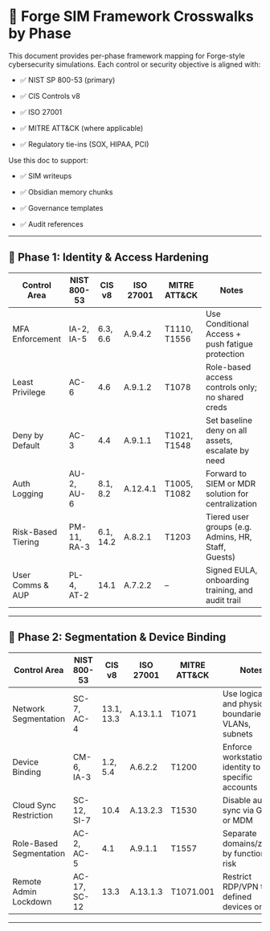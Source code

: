 # 🔐 Forge SIM Framework Crosswalks by Phase

This document provides per-phase framework mapping for Forge-style cybersecurity simulations. Each control or security objective is aligned with:

- ✅ NIST SP 800-53 (primary)
    
- ✅ CIS Controls v8
    
- ✅ ISO 27001
    
- ✅ MITRE ATT&CK (where applicable)
    
- ✅ Regulatory tie-ins (SOX, HIPAA, PCI)
    

Use this doc to support:

- ✅ SIM writeups
    
- ✅ Obsidian memory chunks
    
- ✅ Governance templates
    
- ✅ Audit references
    

---

## 📌 Phase 1: Identity & Access Hardening

| Control Area       | NIST 800-53 | CIS v8    | ISO 27001 | MITRE ATT&CK | Notes                                               |
| ------------------ | ----------- | --------- | --------- | ------------ | --------------------------------------------------- |
| MFA Enforcement    | IA-2, IA-5  | 6.3, 6.6  | A.9.4.2   | T1110, T1556 | Use Conditional Access + push fatigue protection    |
| Least Privilege    | AC-6        | 4.6       | A.9.1.2   | T1078        | Role-based access controls only; no shared creds    |
| Deny by Default    | AC-3        | 4.4       | A.9.1.1   | T1021, T1548 | Set baseline deny on all assets, escalate by need   |
| Auth Logging       | AU-2, AU-6  | 8.1, 8.2  | A.12.4.1  | T1005, T1082 | Forward to SIEM or MDR solution for centralization  |
| Risk-Based Tiering | PM-11, RA-3 | 6.1, 14.2 | A.8.2.1   | T1203        | Tiered user groups (e.g. Admins, HR, Staff, Guests) |
| User Comms & AUP   | PL-4, AT-2  | 14.1      | A.7.2.2   | –            | Signed EULA, onboarding training, and audit trail   |

---

## 📌 Phase 2: Segmentation & Device Binding

|Control Area|NIST 800-53|CIS v8|ISO 27001|MITRE ATT&CK|Notes|
|---|---|---|---|---|---|
|Network Segmentation|SC-7, AC-4|13.1, 13.3|A.13.1.1|T1071|Use logical and physical boundaries; VLANs, subnets|
|Device Binding|CM-6, IA-3|1.2, 5.4|A.6.2.2|T1200|Enforce workstation identity to specific accounts|
|Cloud Sync Restriction|SC-12, SI-7|10.4|A.13.2.3|T1530|Disable auto sync via GPO or MDM|
|Role-Based Segmentation|AC-2, AC-5|4.1|A.9.1.1|T1557|Separate domains/zones by function + risk|
|Remote Admin Lockdown|AC-17, SC-12|13.3|A.13.1.3|T1071.001|Restrict RDP/VPN to defined devices only|

---






